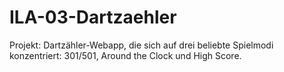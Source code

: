 # ILA-03-Dartzaehler
Projekt: Dartzähler-Webapp, die sich auf drei beliebte Spielmodi konzentriert: 301/501, Around the Clock und High Score.
